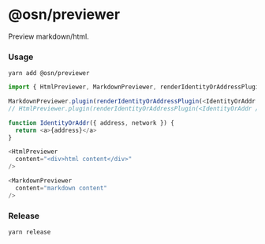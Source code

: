 # @osn/previewer

Preview markdown/html.

### Usage

```console
yarn add @osn/previewer
```

```ts
import { HtmlPreviewer, MarkdownPreviewer, renderIdentityOrAddressPlugin } from "@osn/previewer"

MarkdownPreviewer.plugin(renderIdentityOrAddressPlugin(<IdentityOrAddr />));
// HtmlPreviewer.plugin(renderIdentityOrAddressPlugin(<IdentityOrAddr />));

function IdentityOrAddr({ address, network }) {
  return <a>{address}</a>
}

<HtmlPreviewer
  content="<div>html content</div>"
/>

<MarkdownPreviewer
  content="markdown content"
/>
```

### Release

```console
yarn release
```
